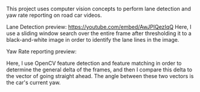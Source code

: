 This project uses computer vision concepts to perform lane detection and yaw rate reporting
on road car videos.

Lane Detection preview:
https://youtube.com/embed/AwJPlQezIqQ
Here, I use a sliding window search over the entire frame after thresholding it to a black-and-white image
in order to identify the lane lines in the image.

Yaw Rate reporting preview:

Here, I use OpenCV feature detection and feature matching in order to determine the general delta of the frames, and then I compare this delta to the vector of going straight ahead. The angle between these two vectors is the car's current yaw.

